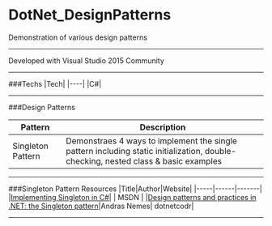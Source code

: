 # DotNet_DesignPatterns
Demonstration of various design patterns

---

Developed with Visual Studio 2015 Community

---

###Techs
|Tech|
|----|
|C#|

---
###Design Patterns

|Pattern|Description|
|-------|-----------|
|Singleton Pattern| Demonstraes 4 ways to implement the single pattern including static initialization, double-checking, nested class & basic examples|

---

###Singleton Pattern Resources
|Title|Author|Website|
|-----|------|-------|
|[Implementing Singleton in C#](https://msdn.microsoft.com/en-us/library/ff650316.aspx)| | MSDN |
|[Design patterns and practices in .NET: the Singleton pattern](https://dotnetcodr.com/2013/05/09/design-patterns-and-practices-in-net-the-singleton-pattern/)|Andras Nemes| dotnetcodr|

---
